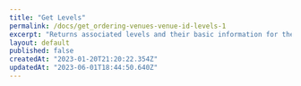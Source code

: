 ```yaml
---
title: "Get Levels"
permalink: /docs/get_ordering-venues-venue-id-levels-1
excerpt: "Returns associated levels and their basic information for the venue. <br/>\nA level can be one of many in a venue's layout and has the highest hierarchy of such layout; it can contain the other items like section, row and seat.(These details are not provided by this endpoint)"
layout: default
published: false
createdAt: "2023-01-20T21:20:22.354Z"
updatedAt: "2023-06-01T18:44:50.640Z"
---
```

